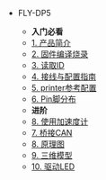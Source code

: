 * FLY-DP5

    * **入门必看**
    * [1. 产品简介](/board/fly_dp5/README.md)
    * [2. 固件编译烧录](/board/fly_dp5/flash.md)
    * [3. 读取ID](/board/fly_dp5/id.md)
    * [4. 接线与配置指南](/board/fly_dp5/wiring.md)
    * [5. printer参考配置](/board/fly_dp5/cfg.md)
    * [6. Pin脚分布](/board/fly_dp5/pins.md)
    * **进阶**
    * [8. 使用加速度计](/board/fly_dp5/adxl345.md)
    * [7. 桥接CAN](/board/fly_dp5/canbridge.md)
    * [8. 原理图](/board/fly_dp5/schematic.md)
    * [9. 三维模型](/board/fly_dp5/3dmodel.md) 
    * [10. 驱动LED](/board/fly_dp5/3dmodel.md) 
